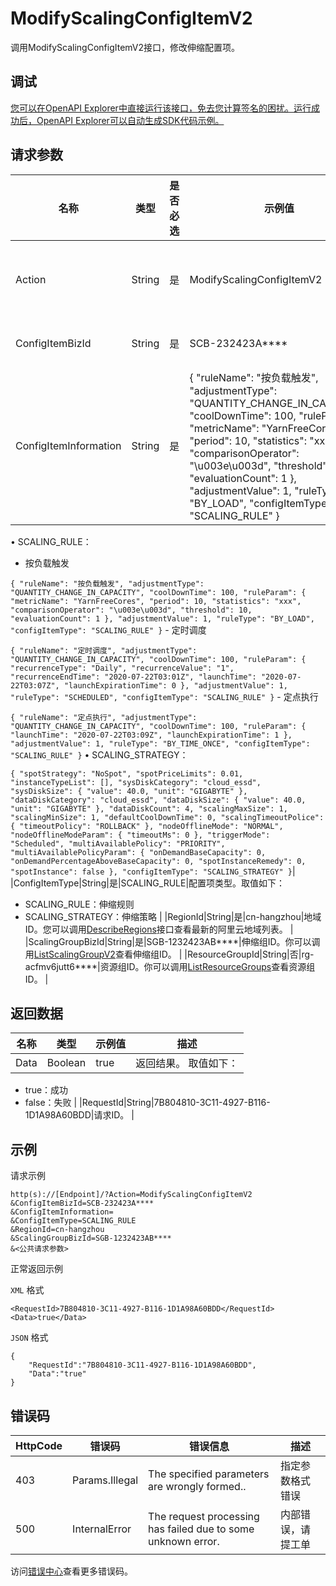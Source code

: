 # ModifyScalingConfigItemV2

调用ModifyScalingConfigItemV2接口，修改伸缩配置项。

## 调试

[您可以在OpenAPI Explorer中直接运行该接口，免去您计算签名的困扰。运行成功后，OpenAPI Explorer可以自动生成SDK代码示例。](https://api.aliyun.com/#product=Emr&api=ModifyScalingConfigItemV2&type=RPC&version=2016-04-08)

## 请求参数

|名称|类型|是否必选|示例值|描述|
|--|--|----|---|--|
|Action|String|是|ModifyScalingConfigItemV2|系统规定参数。对于您自行拼凑HTTP或HTTPS URL发起的API请求，该参数为必选参数。取值：ModifyScalingConfigItemV2。 |
|ConfigItemBizId|String|是|SCB-232423A\*\*\*\*|伸缩配置项ID。你可以调用[ListScalingConfigItemV2](~~184368~~)查看伸缩配置项ID。 |
|ConfigItemInformation|String|是|\{ "ruleName": "按负载触发", "adjustmentType": "QUANTITY\_CHANGE\_IN\_CAPACITY", "coolDownTime": 100, "ruleParam": \{ "metricName": "YarnFreeCores", "period": 10, "statistics": "xxx", "comparisonOperator": "\\u003e\\u003d", "threshold": 10, "evaluationCount": 1 \}, "adjustmentValue": 1, "ruleType": "BY\_LOAD", "configItemType": "SCALING\_RULE" \}|配置项值JSON格式不同类型不一样。取值如下：

 • SCALING\_RULE：

 -   按负载触发

 `{ "ruleName": "按负载触发", "adjustmentType": "QUANTITY_CHANGE_IN_CAPACITY", "coolDownTime": 100, "ruleParam": { "metricName": "YarnFreeCores", "period": 10, "statistics": "xxx", "comparisonOperator": "\u003e\u003d", "threshold": 10, "evaluationCount": 1 }, "adjustmentValue": 1, "ruleType": "BY_LOAD", "configItemType": "SCALING_RULE" }` -   定时调度

 `{ "ruleName": "定时调度", "adjustmentType": "QUANTITY_CHANGE_IN_CAPACITY", "coolDownTime": 100, "ruleParam": { "recurrenceType": "Daily", "recurrenceValue": "1", "recurrenceEndTime": "2020-07-22T03:01Z", "launchTime": "2020-07-22T03:07Z", "launchExpirationTime": 0 }, "adjustmentValue": 1, "ruleType": "SCHEDULED", "configItemType": "SCALING_RULE" }` -   定点执行

 `{ "ruleName": "定点执行", "adjustmentType": "QUANTITY_CHANGE_IN_CAPACITY", "coolDownTime": 100, "ruleParam": { "launchTime": "2020-07-22T03:09Z", "launchExpirationTime": 1 }, "adjustmentValue": 1, "ruleType": "BY_TIME_ONCE", "configItemType": "SCALING_RULE" }` • SCALING\_STRATEGY：

 `{ "spotStrategy": "NoSpot", "spotPriceLimits": 0.01, "instanceTypeList": [], "sysDiskCategory": "cloud_essd", "sysDiskSize": { "value": 40.0, "unit": "GIGABYTE" }, "dataDiskCategory": "cloud_essd", "dataDiskSize": { "value": 40.0, "unit": "GIGABYTE" }, "dataDiskCount": 4, "scalingMaxSize": 1, "scalingMinSize": 1, "defaultCoolDownTime": 0, "scalingTimeoutPolice": { "timeoutPolicy": "ROLLBACK" }, "nodeOfflineMode": "NORMAL", "nodeOfflineModeParam": { "timeoutMs": 0 }, "triggerMode": "Scheduled", "multiAvailablePolicy": "PRIORITY", "multiAvailablePolicyParam": { "onDemandBaseCapacity": 0, "onDemandPercentageAboveBaseCapacity": 0, "spotInstanceRemedy": 0, "spotInstance": false }, "configItemType": "SCALING_STRATEGY" }`|
|ConfigItemType|String|是|SCALING\_RULE|配置项类型。取值如下：

 -   SCALING\_RULE：伸缩规则
-   SCALING\_STRATEGY：伸缩策略 |
|RegionId|String|是|cn-hangzhou|地域ID。您可以调用[DescribeRegions](~~25609~~)接口查看最新的阿里云地域列表。 |
|ScalingGroupBizId|String|是|SGB-1232423AB\*\*\*\*|伸缩组ID。你可以调用[ListScalingGroupV2](~~184367~~)查看伸缩组ID。 |
|ResourceGroupId|String|否|rg-acfmv6jutt6\*\*\*\*|资源组ID。你可以调用[ListResourceGroups](~~158855~~)查看资源组ID。 |

## 返回数据

|名称|类型|示例值|描述|
|--|--|---|--|
|Data|Boolean|true|返回结果。 取值如下：

 -   true：成功
-   false：失败 |
|RequestId|String|7B804810-3C11-4927-B116-1D1A98A60BDD|请求ID。 |

## 示例

请求示例

```
http(s)://[Endpoint]/?Action=ModifyScalingConfigItemV2
&ConfigItemBizId=SCB-232423A****
&ConfigItemInformation=
&ConfigItemType=SCALING_RULE
&RegionId=cn-hangzhou
&ScalingGroupBizId=SGB-1232423AB****
&<公共请求参数>
```

正常返回示例

`XML` 格式

```
<RequestId>7B804810-3C11-4927-B116-1D1A98A60BDD</RequestId>
<Data>true</Data>
```

`JSON` 格式

```
{
    "RequestId":"7B804810-3C11-4927-B116-1D1A98A60BDD",
    "Data":"true"
}
```

## 错误码

|HttpCode|错误码|错误信息|描述|
|--------|---|----|--|
|403|Params.Illegal|The specified parameters are wrongly formed..|指定参数格式错误|
|500|InternalError|The request processing has failed due to some unknown error.|内部错误，请提工单|

访问[错误中心](https://error-center.alibabacloud.com/status/product/Emr)查看更多错误码。

